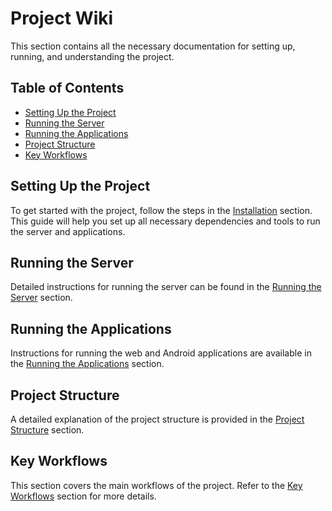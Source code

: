# Project Wiki

This section contains all the necessary documentation for setting up, running, and understanding the project.

## Table of Contents

- [Setting Up the Project](#setting-up-the-project)
- [Running the Server](#running-the-server)
- [Running the Applications](#running-the-applications)
- [Project Structure](#project-structure)
- [Key Workflows](#key-workflows)

## Setting Up the Project

To get started with the project, follow the steps in the [Installation](#installation) section. This guide will help you set up all necessary dependencies and tools to run the server and applications.

## Running the Server

Detailed instructions for running the server can be found in the [Running the Server](#running-the-server) section.

## Running the Applications

Instructions for running the web and Android applications are available in the [Running the Applications](#running-the-applications) section.

## Project Structure

A detailed explanation of the project structure is provided in the [Project Structure](#project-structure) section.

## Key Workflows

This section covers the main workflows of the project. Refer to the [Key Workflows](#key-workflows) section for more details.

